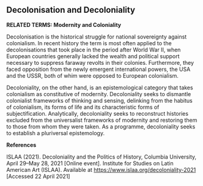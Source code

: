 ## Decolonisation and Decoloniality

**RELATED TERMS: Modernity and Coloniality**

Decolonisation is the historical struggle for national sovereignty against colonialism. In recent history the term is most often applied to the decolonisations that took place in the period after World War II, when European countries generally lacked the wealth and political support necessary to suppress faraway revolts in their colonies. Furthermore, they faced opposition from the newly emergent international powers, the USA and the USSR, both of whim were opposed to European colonialism. 

Decoloniality, on the other hand, is an epistemological category that takes colonialism as constitutive of modernity. Decoloniality seeks to dismantle colonialist frameworks of thinking and sensing, delinking from the habitus of colonialism, its forms of life and its characteristic forms of subjectification. Analytically, decoloniality seeks to reconstruct histories excluded from the universalist frameworks of modernity and restoring them to those from whom they were taken. As a programme, decoloniality seeks to establish a pluriversal epistemology.

**References**

ISLAA (2021). Decoloniality and the Politics of History, Columbia University, April 29–May 28, 2021 [Online event]. Institute for Studies on Latin American Art (ISLAA). Available at https://www.islaa.org/decoloniality-2021 [Accessed 22 April 2021]
